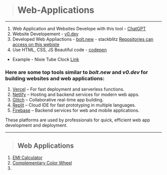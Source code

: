 > # Web-Applications
>
<hr>

1. Web Application and Websites Develope with this tool - [ChatGPT](https://chatgpt.com/)
2. Website Developement - [v0.dev](https://v0.dev/)
3. Developed Web Appliactions - [bolt.new](https://bolt.new/) - stackblitz [Repositories can access on this webiste](https://stackblitz.com/)
4. Use HTML, CSS, JS Beautiful code - [codepen](https://codepen.io/)
- Example - Nixie Tube Clock [Link](https://codepen.io/RAFA3L/pen/PoVYoPN)

### Here are some top tools similar to *bolt.new* and *v0.dev* for building websites and web applications:

1. [Vercel](https://vercel.com) – For fast deployment and serverless functions.
2. [Netlify](https://www.netlify.com) – Hosting and backend services for modern web apps.
3. [Glitch](https://glitch.com) – Collaborative real-time app building.
4. [Replit](https://replit.com) – Cloud IDE for fast prototyping in multiple languages.
5. [Firebase](https://firebase.google.com) – Backend services for web and mobile applications.

These platforms are used by professionals for quick, efficient web app development and deployment.

<hr>

> ## Web Applications

1. [EMI Calculator](https://stunning-gaufre-c7d2da.netlify.app/)
2. [Complementary Color Wheel](https://aquamarine-gecko-d9164f.netlify.app/)
3. 
